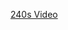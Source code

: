 <a href="https://drive.google.com/drive/folders/1_OQl4oskwsAr0B0C06KDwhqf8JGb7gjB?dmr=1&ec=wgc-drive-hero-goto">240s Video</a>